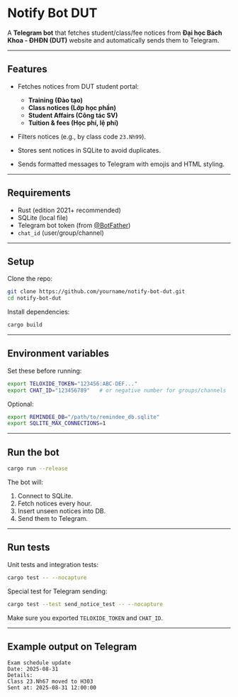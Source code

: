 # Notify Bot DUT

A **Telegram bot** that fetches student/class/fee notices from **Đại học Bách Khoa - ĐHĐN (DUT)** website and automatically sends them to Telegram.

---

## Features

- Fetches notices from DUT student portal:
  - **Training (Đào tạo)**
  - **Class notices (Lớp học phần)**
  - **Student Affairs (Công tác SV)**
  - **Tuition & fees (Học phí, lệ phí)**

- Filters notices (e.g., by class code `23.Nh99`).
- Stores sent notices in SQLite to avoid duplicates.
- Sends formatted messages to Telegram with emojis and HTML styling.

---

## Requirements

- Rust (edition 2021+ recommended)
- SQLite (local file)
- Telegram bot token (from [@BotFather](https://t.me/botfather))
- `chat_id` (user/group/channel)

---

## Setup

Clone the repo:

```bash
git clone https://github.com/yourname/notify-bot-dut.git
cd notify-bot-dut
```

Install dependencies:

```bash
cargo build
```

---

## Environment variables

Set these before running:

```bash
export TELOXIDE_TOKEN="123456:ABC-DEF..."
export CHAT_ID="123456789"   # or negative number for groups/channels
```

Optional:

```bash
export REMINDEE_DB="/path/to/remindee_db.sqlite"
export SQLITE_MAX_CONNECTIONS=1
```

---

## Run the bot

```bash
cargo run --release
```

The bot will:

1. Connect to SQLite.
2. Fetch notices every hour.
3. Insert unseen notices into DB.
4. Send them to Telegram.

---

## Run tests

Unit tests and integration tests:

```bash
cargo test -- --nocapture
```

Special test for Telegram sending:

```bash
cargo test --test send_notice_test -- --nocapture
```

Make sure you exported `TELOXIDE_TOKEN` and `CHAT_ID`.

---

## Example output on Telegram

```
Exam schedule update
Date: 2025-08-31
Details:
Class 23.Nh67 moved to H303
Sent at: 2025-08-31 12:00:00
```

